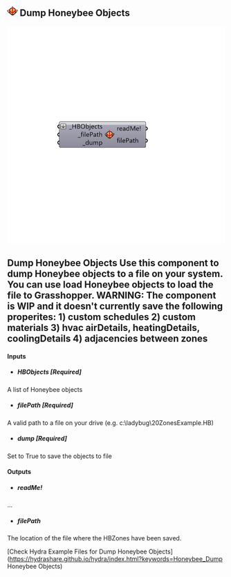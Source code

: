 ## ![](../../images/icons/Dump_Honeybee_Objects.png) Dump Honeybee Objects

![](../../images/components/Dump_Honeybee_Objects.png)

Dump Honeybee Objects
 Use this component to dump Honeybee objects to a file on your system.
 You can use load Honeybee objects to load the file to Grasshopper.
 WARNING: The component is WIP and it doesn't currently save the following properites:
     1) custom schedules
     2) custom materials
     3) hvac airDetails, heatingDetails, coolingDetails
     4) adjacencies between zones
 -
 

#### Inputs
* ##### HBObjects [Required]
A list of Honeybee objects
* ##### filePath [Required]
A valid path to a file on your drive (e.g. c:\ladybug\20ZonesExample.HB)
* ##### dump [Required]
Set to True to save the objects to file

#### Outputs
* ##### readMe!
...
* ##### filePath
The location of the file where the HBZones have been saved.


[Check Hydra Example Files for Dump Honeybee Objects](https://hydrashare.github.io/hydra/index.html?keywords=Honeybee_Dump Honeybee Objects)